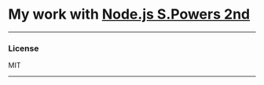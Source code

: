 # My work with [Node.js S.Powers 2nd]

---
### License

MIT

---

 [Node.js S.Powers 2nd]: <https://www.amazon.com/Learning-Node-Server-Side-Shelley-Powers/dp/1491943122/>

